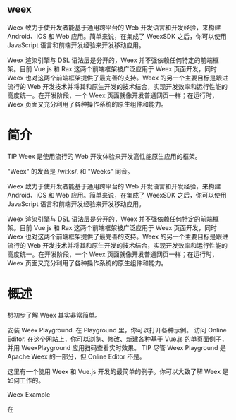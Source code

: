 ## weex

Weex 致力于使开发者能基于通用跨平台的 Web 开发语言和开发经验，来构建 Android、iOS 和 Web 应用。简单来说，在集成了 WeexSDK 之后，你可以使用 JavaScript 语言和前端开发经验来开发移动应用。

Weex 渲染引擎与 DSL 语法层是分开的，Weex 并不强依赖任何特定的前端框架。目前 Vue.js 和 Rax 这两个前端框架被广泛应用于 Weex 页面开发，同时 Weex 也对这两个前端框架提供了最完善的支持。Weex 的另一个主要目标是跟进流行的 Web 开发技术并将其和原生开发的技术结合，实现开发效率和运行性能的高度统一。在开发阶段，一个 Weex 页面就像开发普通网页一样；在运行时，Weex 页面又充分利用了各种操作系统的原生组件和能力。

# 简介
TIP
Weex 是使用流行的 Web 开发体验来开发高性能原生应用的框架。

"Weex" 的发音是 /wiːks/, 和 "Weeks" 同音。

Weex 致力于使开发者能基于通用跨平台的 Web 开发语言和开发经验，来构建 Android、iOS 和 Web 应用。简单来说，在集成了 WeexSDK 之后，你可以使用 JavaScript 语言和前端开发经验来开发移动应用。

Weex 渲染引擎与 DSL 语法层是分开的，Weex 并不强依赖任何特定的前端框架。目前 Vue.js 和 Rax 这两个前端框架被广泛应用于 Weex 页面开发，同时 Weex 也对这两个前端框架提供了最完善的支持。Weex 的另一个主要目标是跟进流行的 Web 开发技术并将其和原生开发的技术结合，实现开发效率和运行性能的高度统一。在开发阶段，一个 Weex 页面就像开发普通网页一样；在运行时，Weex 页面又充分利用了各种操作系统的原生组件和能力。

# 概述
想初步了解 Weex 其实非常简单。

安装 Weex Playground. 在 Playground 里，你可以打开各种示例。
访问 Online Editor. 在这个网站上，你可以浏览、修改、新建各种基于 Vue.js 的单页面例子，并用 WeexPlayground 应用扫码查看实时效果。
TIP
尽管 Weex Playground 是 Apache Weex 的一部分，但 Online Editor 不是。

这里有一个使用 Weex 和 Vue.js 开发的最简单的例子。你可以大致了解 Weex 是如何工作的。

Weex Example

在 <template> 部分，包含了 <div> 元素，这个被广泛应用于 Web 页面中，在 Weex 里它也是一个通用的容器。<text> 元素就和普通的 HTML 不太一样了，它提供了显示文本的能力，在 Weex 上，所有文本必须放在 <text> 标签中。

在 <style> 部分，你可以定义各种 CSS 样式。需要注意的是，这些样式在 Weex 里只能作用于当前组件，scoped。

# 原生组件
在上面的例子中，<div> 和 <text> 在移动端上渲染出来的都是原生组件，充分利用了操作系统组件的能力与渲染速度。

Native Components

Weex 提供了一套基础的内置组件。你可以对这些基础组件进行封装、组合形成自己的组件；也可以创建自己的全新组件来包装操作系统提供的地图、视频等功能。可以访问 扩展 iOS 能力 和 扩展 Android 能力来了解如何去实现自定义组件。

在框架内部，Weex 使用原生组件来渲染，并尽可能保持多平台一致性。但在不同平台上，或多或少会有一些渲染、行为上的差异。比如对于 <switch> 组件，在不同平台上的视觉效果是不一致的。

Different switch

# 原生模块
对于那些不依赖于 UI 组件的功能，Weex 将它们包装成多个 模块，比如 动画模块。在前端代码中，使用 weex.requireModule('xxx') 引入一个模块，之后就可以调用它提供的各种方法。Weex 模块包装了网络、存储、剪切板、导航等各种功能供前端调用。比如你可以使用 stream 模块来获取 Vue.js 的 Star 数量。

Weex 已经提供了不少内置模块，同时也支持将 App 特有的功能包装成自定义模块提供给前端调用。如果想了解怎么做，可以浏览以下文档。

扩展 Web 组件
扩展 Android 能力
扩展 iOS 能力
# 一次编写，处处运行
Weex 的目标就是使用开发者基于一份代码，编写出可以运行在 iOS，Android 和 Web 上的应用，并最大化地提高开发效率和简化测试、构建、发布流程。

有一些场景，你可能仍然需要写一些平台相关的代码。Weex 提供 WXEnvironment 用来获取 Weex 运行的环境变量，浏览 Weex 环境变量，了解更多。

# 使用前端框架
Weex 应用需要依赖前端框架来编写，但 Weex 并没有绑定、限制在特定的框架上。目前 Vue.js 和 Rax 是最广泛应用于 Weex 开发的前端框架，也是目前功能最全、最稳定的方案。

Vue 和 Rax

Vue.js 是一个不断进化中的前端框架。
Rax 是提供类 React 语法和兼容性的前端框架。
Vue.js 和 Rax 都已经集成到 Weex 中，并默认提供。

将自己喜欢的前端框架和 Weex 进行结合是可以的，但并不是那么容易。我们也在不断开发和简化这种接入工作，如果想了解如何做，或有任何想法可以和我们联系。你也可以先阅读一下 使用前端框架 这篇文档了解它是做什么的。

# 下一步
当你看到这里的时候，我相信你已经了解了 Weex 的基本知识。下一步就是深入了解 Weex 的其他特性，并且动手试一试吧。

如果你想用 Weex 来开发自己的应用，请阅读

创建一个新的 App
集成到 iOS 应用
集成到 Android 应用
设置开发环境
如果你想为 Weex 贡献自己的力量，比如提交代码、修改文档或提交一些 Bug，可以阅读

How to Contribute
Bug Report Guidelines
# 开发
设置开发环境

使用 Online Editor 对 Weex 尝鲜是一个不错的选择，但如果你想更专业的开发 Weex，本节会教你如何搭建本地开发环境进行 Weex 开发。

# 安装依赖
Weex 官方提供了weex-cli 的脚手架工具来辅助开发和调试。

首先，你需要 Node.js 和 Weex CLI。

安装 Node.js 方式多种多样，最简单的方式是在 Node.js 官网 下载可执行程序直接安装即可。

更多安装方式可参考 Node.js 官方信息

TIP
通常，安装了 Node.js 环境，npm 包管理工具也随之安装了。因此，直接使用 npm 来安装 weex-toolkit, 你也可以通过 yarn 来进行安装。

国内的开发者推荐将npm镜像切换至 Taobao NPM 镜像 https://registry.npm.taobao.org。

运行下面的命令安装最新的beta版本工具：

# OSX环境
$ sudo chmod -R 777 /usr/local/lib/node_modules/
$ npm i -g weex-toolkit // 安装不要使用sudo执行
$ weex -v // 查看当前weex工具版本
# Windows环境
$ npm i -g weex-toolkit 
$ weex -v // 查看当前weex工具版本
安装结束后你可以直接使用 weex help 命令验证是否安装成功，它会显示 weex 支持的所有指令，同时，你也可以通过 weex doctor 命令检查你的本地开发环境。

# 初始化项目
然后初始化 Weex 项目：

$ weex create awesome-project
执行完命令后，在 awesome-project 目录中已经为我们生成了标准项目结构。

# 开发
进入项目所在路径，如果你在生成项目的时候选择了自动安装依赖，在进入项目后只需直接运行 npm start 就可以将项目完整跑起来，否则，你需要预先在项目中运行一下 npm install 安装项目所需依赖。

预览效果图

关于 Weex 语法部分，你可以直接参考 Vue Guide，这里不再重复介绍。如果您想了解有关技术详情的更多信息，请继续阅读下一节。


# 调试
概要

WARNING
Android Devtools for Apache Weex 是三方插件, 不由 Apache Weex 开发或维护。

Android Devtools for Apache Weex 能够方便调试 Weex 页面，但此功能离不开 Native端 的支持。本章将会详细说明 Android 端如何接入 Android Devtools for Apache Weex.

# 版本兼容
WeexSDK	Weex Inspector
0.16.0+	0.12.1
0.17.0+	0.13.2
0.18.0+	0.13.4-multicontext
0.19.0+	0.18.68
0.20.3.0-beta	0.20.3.0-beta
0.24.0+	0.24.2.4
0.26.0+	0.24.2.4
# Android接入指南
# 一、添加依赖
可以通过Gradle 或者 Maven添加对 Android Devtools for Apache Weex 的依赖, 也可以直接对源码依赖.

Gradle依赖.
dependencies {
   implementation 'com.taobao.android:weex_inspector:0.24.2.11'
}
或者

Maven依赖.
<dependency>
  <groupId>com.taobao.android</groupId>
  <artifactId>weex_inspector</artifactId>
  <version>0.24.2.11</version>
  <type>pom</type>
</dependency>
或者

源码依赖.
需要复制inspector目录到你的app的同级目录, 然后在工程的 settings.gradle 文件下添加 include ":inspector", 此过程可以参考playground源码的工程配置及其配置, 然后在app的build.gralde中添加依赖.

dependencies {
   compile project(':inspector')
}
需要引入okhttp
 dependencies {
    compile 'com.squareup.okhttp:okhttp:2.3.0'
    compile 'com.squareup.okhttp:okhttp-ws:2.3.0'
     ...
 }
# 二、调试开关（扫码开启调试/手动开启调试）
最简单方式就是复用Playground的相关代码,比如扫码和刷新等模块, 但是扫码不是必须的, 它只是与app通信的一种形式, 二维码里的包含DebugServer IP及bundle地址等信息,用于建立App和Debug Server之间的连接及动态加载bundle. 在Playground中给出了两种开启debug模式的范例.

范例1: 通过在XXXApplication中设置开关打开调试模式 
public class MyApplication extends Application {
  public void onCreate() {
  super.onCreate();
  initDebugEnvironment(true, "xxx.xxx.xxx.xxx"/*"DEBUG_SERVER_HOST"*/);
  //WXSDKEngine.reload();
  }
}

private void initDebugEnvironment(boolean enable, String host) {
  WXEnvironment.sRemoteDebugMode = enable;
  WXEnvironment.sRemoteDebugProxyUrl = "ws://" + host + ":8088/debugProxy/native";
}
这种方式最直接, 在代码中直接hardcode了开启调试模式, 如果在SDK初始化之前调用甚至连WXSDKEngine.reload()都不需要调用, 接入方如果需要更灵活的策略可以将initDebugEnvironment(boolean enable, String host)和WXSDKEngine.reload()组合在一起在合适的位置和时机调用即可.（如果不是初始化之前调用，n那么每次调用initDebugEnvironment后必须调用WXSDKEngine.reload()刷新Weex引擎）

范例2:通过扫码打开调试模式 
Playground中较多的使用扫描weex debugger生成的调试二维码的方式传递信息, 不仅用这种方式控制Debug模式的开关,而且还通过它来传入bundle的url直接调试. 应当说在开发中这种方式是比较高效的, 省去了修改sdk代码重复编译和安装App的麻烦.
拦截方式：

if (WXEnvironment.isApkDebugable()) {
  String devToolUrl = uri.getQueryParameter("_wx_devtool");
  if (!TextUtils.isEmpty(devToolUrl)) {
    WXEnvironment.sRemoteDebugProxyUrl = devToolUrl;
    WXEnvironment.sDebugServerConnectable = true;
    WXSDKEngine.reload(XXXXX.getApplication(), false);
  }
}
可选：调试刷新协议 
广播 ACTION_DEBUG_INSTANCE_REFRESH 在调试模式切换和 Chrome 调试页面刷新时发出，主要用来通知当前的 Weex容器以 Debug 模式重新加载当前页。在 playground 中的处理过程如下：
  public class RefreshBroadcastReceiver extends BroadcastReceiver {
    @Override
    public void onReceive(Context context, Intent intent) {
      if (IWXDebugProxy.ACTION_DEBUG_INSTANCE_REFRESH.equals(intent.getAction())) {
        //Do something
      }
    }
  }
# 科普
TIP
在以下的简介中，Android Devtools for Apache Weex 将简称为 Devtools

# Devtools组件介绍
Devtools扩展了Chrome Debugging Protocol, 在客户端和调试服务器之间的采用JSON-RPC作为通信机制, 本质上调试过程是两个进程间协同, 相互交换控制权及运行结果的过程. 更多细节还请阅读Weex Devtools Debugger的技术选型实录这篇文章.

客户端 Devtools 客户端作为aar被集成App中, 它通过webscoket连接到调试服务器,此处并未做安全检查. 出于安全机制及包大小考虑, 强烈建议接入方只在debug版本中打包此aar.

服务器 Devtools 服务器端是信息交换的中枢, 既连接客户端, 又连接Chrome, 大多数情况下扮演一个消息转发服务器和Runtime Manager的角色.

Web端 Chrome的V8引擎扮演着bundle javascript runtime的角色. 开启debug模式后, 所有的bundle js 代码都在该引擎上运行. 另一方面我们也复用了Chrome前端的调试界面, 例如设置断点, 查看调用栈等, 调试页关闭则runtime将会被清理.

调试的大致过程请参考如下时序图. debug sequence diagram
# 扩展

Weex 提供了扩展机制，可以根据自己的业务进行定制自己的功能。 主要分为两类扩展：

Module 扩展 非 UI 的特定功能。例如 sendHttp、openURL 等。
Component 扩展 实现特别功能的 Native 控件。例如：RichTextview，RefreshListview 等。
Adapter 扩展 Weex 对一些基础功能实现了统一的接口，可实现这些接口来定制自己的业务。例如：图片下载等。
JS全局变量自定义扩展
# JSEnv 扩展
# 接口

Map<String, Object> options = new HashMap();
options.set("testVlaue","hello");
//.... 
instance.render(pagename, template,options);

# 使用
var value = weex.config.testValue;

console.log(value);
# Module 扩展
Module 扩展必须继承 WXModule 类。
扩展方法必须加上@JSMethod (uiThread = false or true) 注解。Weex 会根据注解来判断当前方法是否要运行在 UI 线程，和当前方法是否是扩展方法。
Weex是根据反射来进行调用 Module 扩展方法，所以Module中的扩展方法必须是 public 类型。
同样因为是通过反射调用，Module 不能被混淆。请在混淆文件中添加代码：-keep public class * extends com.taobao.weex.common.WXModule{*;}
Module 扩展的方法可以使用 int, double, float, String, Map, List 类型的参数
完成 Module 后一定要在初始化时注册 WXSDKEngine.registerModule("myModule", MyModule.class); 否则会报类似错误：ReportException :undefined:9: TypeError: Object #<Object> has no method 'printLog'
示例如下：

public class MyModule extends WXModule {

  //run ui thread
  @JSMethod (uiThread = true)
  public void printLog(String msg) {
    Toast.makeText(mWXSDKInstance.getContext(),msg,Toast.LENGTH_SHORT).show();
  }

  //run JS thread
  @JSMethod (uiThread = false)
  public void fireEventSyncCall(){
   //implement your module logic here
  }
}
Register the module

WXSDKEngine.registerModule("MyModule", MyModule.class);
JS 调用如下：

<template>
  <div>
    <text onclick="click">testMyModule</text>
  </div>
</template>

<script>
  module.exports = {
    methods: {
      click: function() {
        weex.requireModule('MyModule').printLog("I am a weex Module");
      }
    }
  }
</script>
# Module 注册
registerModule(moduleName,moduleClass)

return(bool): 是否注册成功
moduleName(String): 模块名称
moduleClass(Class): 模块对应的class，创建module实例时使用
使用方式:

WXSDKEngine.registerModule("picker", WXPickersModule.class);
# Component 扩展
# wee x版本 >= 0.19.0
# 变更说明
WXDomObject 和 Layout 引擎被下沉到 WeexCore 中使用 C++ 实现，移除 Java 代码中的 WXDomObject。此次变更涉及 WXComponent 和 WXDomObject 的适配。

# 迁移指南
# setMeasureFunction 迁移
WXDomObject 中的 setMeasureFunction() 方法迁移至 WXComponent 中：

protected void setMeasureFunction(final ContentBoxMeasurement contentBoxMeasurement);
详见：com.taobao.weex.layout.ContentBoxMeasurement.java

ContentBoxMeasurement 示例请参考：WXText.java / setMeasureFunction() 注意：ContentBoxMeasurement 只支持叶子节点。

# WXComponent 接口变更
# getDomObject [移除]
由于 WXDomObject 下沉至 WeexCore 中，所以 getDomObject() 方法已被删除。

# 构造方法 [参数变更]
WXComponent 的构造方法删除了类型为 WXDomObject 的参数，新增了类型为 BasicComponentData 的参数，其余参数保持不变：

public WXComponent(WXSDKInstance instance, WXVContainer parent, int type, BasicComponentData basicComponentData);

public WXComponent(WXSDKInstance instance, WXVContainer parent, BasicComponentData basicComponentData);

# WXDomObject 接口变更
你无法在Java代码中访问和继承 WXDomObject，（ ImmutableDomObject 接口也已被删除）

WXDomObject 的部分方法被迁移至 WXComponent中，如需使用，如下：

# WXDomObject.getType() -> WXComponent.getComponentType() [迁移]
WXDomObject 中 的 getType() 方法用于获取组件类型（如：list、div、text、img...），迁移到 WXComponent 后，更名为：

public String getComponentType();
# 获取 Layout 结果的相关方法 [迁移]
获取 Layout 结果的6个方法从 WXDomObject 迁移至 WXComponent：

public float getCSSLayoutTop();
public float getCSSLayoutBottom();
public float getCSSLayoutLeft();
public float getCSSLayoutRight();
public float getLayoutWidth();
public float getLayoutHeight();
移除两个废弃接口：

public float getLayoutY();
public float getLayoutX();
# weex_sdk 版本 < 0.19.0
Component 扩展类必须继承 WXComponent.
Component 对应的设置属性的方法必须添加注解 @WXComponentProp(name=value(value is attr or style of dsl))
Weex sdk 通过反射调用对应的方法，所以 Component 对应的属性方法必须是 public，并且不能被混淆。请在混淆文件中添加代码 -keep public class * extends com.taobao.weex.ui.component.WXComponent{*;}
Component 扩展的方法可以使用 int, double, float, String, Map, List 类型的参数
完成 Component 后一定要在初始化时注册 WXSDKEngine.registerComponent("richText", RichText.class);
示例如下:

public class RichText extends WXComponent<TextView> {

    public RichText(WXSDKInstance instance, WXDomObject dom, WXVContainer parent) {
        super(instance, dom, parent);
    }

    @Override
    protected TextView initComponentHostView(@NonNull Context context) {
        TextView textView = new TextView(context);
        textView.setTextSize(20);
        textView.setTextColor(Color.BLACK);
        return textView;
    }

    @WXComponentProp(name = "tel")
    public void setTel(String telNumber) {
        getHostView().setText("tel: " + telNumber);
    }
}
注册你的组件：

WXSDKEngine.registerComponent("richText", RichText.class);
JS 调用如下：

<template>
  <div>
    <richText tel="12305" style="width:200;height:100">12305</richText>
  </div>
</template>
# 组件方法支持
从WeexSDK 0.9.5开始，你可以定义组件方法

在组件中如下声明一个组件方法
@JSMethod
public void focus(){
 //method implementation
}
注册组之后，你可以在weex 文件中调用

  <template>
  <mycomponent ref='mycomponent'></mycomponent>
  </template>
  <script>
  module.exports = {
    created: function() {
      this.$refs.mycomponent.focus();
    }
  }
  </script>
注:工程要添加依赖 compile 'com.squareup.picasso:picasso:2.5.2'

# Component 注册
#registerComponent(type,class,appendTree)
return(bool): 是否注册成功
type(String): 前端使用的对应标签
class(Class): 组件的class，在创建组件实例时调用
appendTree(bool): 渲染时判定逻辑，默认false
如果为true，则这个组件的子组件，整颗树建立、layout完后，整体一起刷新。
如果为false，则这个组件的子组件，每add一个，刷新一个。
使用方式:

WXSDKEngine.registerComponent("video", WXVideo.class, false);
#registerComponent(holder,appendTree，...names)
return(bool): 是否注册成功
holder(IFComponentHolder): 用于创建component的抽象工厂，默认使用__SimpleComponentHolder__。
appendTree: 同上
names(String ...): 前端使用的对应标签
使用方式:

WXSDKEngine.registerComponent(
              new SimpleComponentHolder(
                      WXText.class,
                      new WXText.Creator()
              ),
              false,
              "text"
      );
# Adapter 扩展
# 图片库Adapter
需要时集成接口 IWXImgLoaderAdapter，实现 setImage 方法。

示例如下：

public class ImageAdapter implements IWXImgLoaderAdapter {

  public ImageAdapter() {
  }

  @Override
  public void setImage(final String url, final ImageView view,
                       WXImageQuality quality, WXImageStrategy strategy) {

    WXSDKManager.getInstance().postOnUiThread(new Runnable() {

      @Override
      public void run() {
        if(view==null||view.getLayoutParams()==null){
          return;
        }
        if (TextUtils.isEmpty(url)) {
          view.setImageBitmap(null);
          return;
        }
        String temp = url;
        if (url.startsWith("//")) {
          temp = "http:" + url;
        }
        if (view.getLayoutParams().width <= 0 || view.getLayoutParams().height <= 0) {
          return;
        }
        Picasso.with(WXEnvironment.getApplication())
            .load(temp)
            .into(view);
      }
    },0);
  }
}
# Adapter 注册
# ImageAdapter
WEEX和图片库完全解耦，WEEX的图片加载，都是通过调用公共接口，由实现类决定调用哪个图片库

IWXImgLoaderAdapter: 根据url，load图片给某个view
IDrawableLoader(可选): 根据url，load图片给某个drawable.
# IWXImgLoaderAdapter
public interface IWXImgLoaderAdapter {
	void setImage(String url, ImageView view, WXImageQuality quality, WXImageStrategy strategy);   
}
WXImageQuality 图片质量的设置参数,有 LOW, NORMAL, HIGH, ORIGINAL 几种质量，默认为LOW.
WXImageStrategy 是一个扩展类参数，配置图像是否可以剪切isClipping、锐化isSharpen以及配置占位符placeHolder
# IDrawableLoader(可选)
  interface DrawableTarget {

  }

  interface StaticTarget extends DrawableTarget{
    void setDrawable(@Nullable Drawable drawable, boolean resetBounds);
  }

  interface AnimatedTarget extends DrawableTarget{
    void setAnimatedDrawable(@Nullable Drawable drawable);
  }

  void setDrawable(String url, DrawableTarget drawableTarget, DrawableStrategy drawableStrategy);
}
# IWXHttpAdapter
同ImageAdapter,WEEX和网络库也是解耦的，通过接口形式调用，由实现类决定调用哪个网络库。

public interface IWXHttpAdapter {
	void sendRequest(WXRequest request, OnHttpListener listener);
}
# WXRequest
paramMap(Map<String, String>): http自定义请求参数,比如(?a=1&b=2);
url(String): http请求的目标url
method(String): http请求方法 "post","get"
body(String): http请求body
timeoutMs(int): 请求超时时间，默认是3s
instanceId(String): （页面）id
# OnHttpListener
interface OnHttpListener {

	/**
	*  开始请求
	*/
	void onHttpStart();

	/**
	* 收到http header内容
	*/
	void onHeadersReceived(int statusCode,Map<String,List<String>> headers);

	/**
	*
	* @param 上传进度
	*/
	void onHttpUploadProgress(int uploadProgress);

	/**
	*
	* @param loadedLength 接收到的数据长度
	*/
	void onHttpResponseProgress(int loadedLength);

	/**
	* 请求结束
	* @param response 返回的response
	*/
	void onHttpFinish(WXResponse response);
}
# IWXUserTrackAdapter(可选)
打点相关，如果关注weex的打点，需要实现这个adapter

基础信息：sdk版本、jsbundle大小...
性能信息：sdk初始化时间、页面加载可交互时间、加载bundle时间...
public interface IWXUserTrackAdapter {
	void commit(Context context, String eventId, String type, WXPerformance perf, Map<String, Serializable> params);
}
# IActivityNavBarSetter
WXNavigatorModule的实现依赖这个接口，用来操作navigation.

使用方式:

WXSDKEngine.setActivityNavBarSetter(new IActivityNavBarSetter(){});   
# IWXStorageAdapter
WXStorageModule实现依赖这个接口，用来实现数据的存、取默认使用DefaultWXStorage实现

# IWXJSExceptionAdapter
WEEX的异常上报接口，包括

下载异常
白屏异常
js异常
降级异常
public interface IWXJSExceptionAdapter {
  void onJSException(WXJSExceptionInfo exception);
}
使用方式：

WXSDKEngine.setJSExcetptionAdapter(new TestExceptionAdapter());
# SDK混淆规则
若要在APP中使用混淆，请在相应的配置文件中添加如下规则：

-keep class com.taobao.weex.WXDebugTool{*;}
-keep class com.taobao.weex.devtools.common.LogUtil{*;}
-keepclassmembers class ** {
  @com.taobao.weex.ui.component.WXComponentProp public *;
}
-keep class com.taobao.weex.bridge.**{*;}
-keep class com.taobao.weex.dom.**{*;}
-keep class com.taobao.weex.adapter.**{*;}
-keep class com.taobao.weex.common.**{*;}
-keep class * implements com.taobao.weex.IWXObject{*;}
-keep class com.taobao.weex.ui.**{*;}
-keep class com.taobao.weex.ui.component.**{*;}
-keep class com.taobao.weex.utils.**{
    public <fields>;
    public <methods>;
    }
-keep class com.taobao.weex.view.**{*;}
-keep class com.taobao.weex.module.**{*;}
-keep public class * extends com.taobao.weex.common.WXModule{*;}
-keep public class * extends com.taobao.weex.ui.component.WXComponent{*;}
-keep class * implements com.taobao.weex.ui.IExternalComponentGetter{*;}
